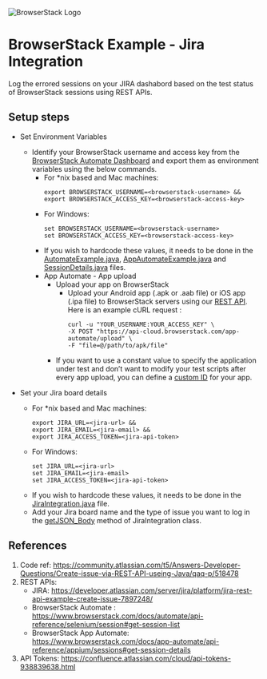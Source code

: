 ![BrowserStack Logo](https://camo.githubusercontent.com/09765325129b9ca76d770b128dbe30665379b7f2915d9b60bf57fc44d9920305/68747470733a2f2f7777772e62726f77736572737461636b2e636f6d2f696d616765732f7374617469632f6865616465722d6c6f676f2e6a7067)


# BrowserStack Example - Jira Integration

Log the errored sessions on your JIRA dashabord based on the test status of BrowserStack sessions using REST APIs.


## Setup steps
* Set Environment Variables 
  * Identify your BrowserStack username and access key from the [BrowserStack Automate Dashboard](https://automate.browserstack.com/) and export them as environment variables using the below commands.
    * For *nix based and Mac machines:
        ```
        export BROWSERSTACK_USERNAME=<browserstack-username> &&
        export BROWSERSTACK_ACCESS_KEY=<browserstack-access-key>
        ```
    * For Windows:
        ```
        set BROWSERSTACK_USERNAME=<browserstack-username>
        set BROWSERSTACK_ACCESS_KEY=<browserstack-access-key>
        ```
    * If you wish to hardcode these values, it needs to be done in the [AutomateExample.java](https://github.com/nithyamn/BSJiraIntegration/blob/main/src/test/java/scripts/AutomateExample.java), [AppAutomateExample.java](https://github.com/nithyamn/BSJiraIntegration/blob/main/src/test/java/scripts/AppAutomateExample.java) and [SessionDetails.java](https://github.com/nithyamn/BSJiraIntegration/blob/main/src/test/java/jira/SessionDetails.java) files. 
    * App Automate - App upload
        * Upload your app on BrowserStack
            - Upload your Android app (.apk or .aab file) or iOS app (.ipa file) to BrowserStack servers using our [REST API](https://www.browserstack.com/docs/app-automate/appium/upload-app-from-filesystem). Here is an example cURL request :
              ```
              curl -u "YOUR_USERNAME:YOUR_ACCESS_KEY" \
              -X POST "https://api-cloud.browserstack.com/app-automate/upload" \
              -F "file=@/path/to/apk/file"
              ```
        * If you want to use a constant value to specify the application under test and don’t want to modify your test scripts after every app upload, you can define a [custom ID](https://www.browserstack.com/docs/app-automate/appium/upload-app-define-custom-id) for your app. 
      
* Set your Jira board details
    * For *nix based and Mac machines:
        ```
        export JIRA_URL=<jira-url> &&
        export JIRA_EMAIL=<jira-email> &&
        export JIRA_ACCESS_TOKEN=<jira-api-token>
        ```
    * For Windows:
        ```
        set JIRA_URL=<jira-url>
        set JIRA_EMAIL=<jira-email>
        set JIRA_ACCESS_TOKEN=<jira-api-token>
        ```
    * If you wish to hardcode these values, it needs to be done in the [JiraIntegration.java](https://github.com/nithyamn/BSJiraIntegration/blob/main/src/test/java/jira/JiraIntegration.java) file.
    * Add your Jira board name and the type of issue you want to log in the [getJSON_Body](https://github.com/nithyamn/BSJiraIntegration/blob/main/src/test/java/jira/JiraIntegration.java#L52) method of JiraIntegration class.


## References
1. Code ref:  https://community.atlassian.com/t5/Answers-Developer-Questions/Create-issue-via-REST-API-useing-Java/qaq-p/518478
2. REST APIs: 
   * JIRA: https://developer.atlassian.com/server/jira/platform/jira-rest-api-example-create-issue-7897248/
   * BrowserStack Automate : https://www.browserstack.com/docs/automate/api-reference/selenium/session#get-session-list
   * BrowserStack App Automate: https://www.browserstack.com/docs/app-automate/api-reference/appium/sessions#get-session-details 
3. API Tokens: https://confluence.atlassian.com/cloud/api-tokens-938839638.html